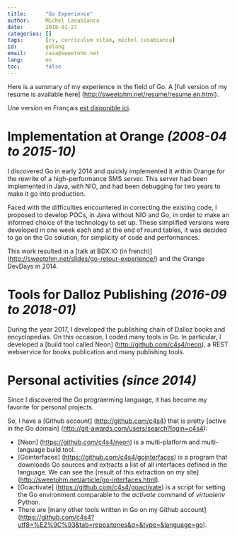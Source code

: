 ```yaml
---
title:      "Go Experience"
author:     Michel Casabianca
date:       2018-01-27
categories: []
tags:       [cv, curriculum vitae, michel casabianca]
id:         golang
email:      casa@sweetohm.net
lang:       en
toc:        false
---
```


Here is a summary of my experience in the field of Go. A [full version of my resume is available here] (http://sweetohm.net/resume/resume.en.html).

Une version en Français [est disponible ici](http://sweetohm.net/resume/golang.html).

<!-- more -->

# Implementation at Orange *(2008-04 to 2015-10)*

I discovered Go in early 2014 and quickly implemented it within Orange for the rewrite of a high-performance SMS server. This server had been implemented in Java, with NIO, and had been debugging for two years to make it go into production.

Faced with the difficulties encountered in correcting the existing code, I proposed to develop POCs, in Java without NIO and Go, in order to make an informed choice of the technology to set up. These simplified versions were developed in one week each and at the end of round tables, it was decided to go on the Go solution, for simplicity of code and performances.

This work resulted in a [talk at BDX.IO (in french)] (http://sweetohm.net/slides/go-retour-experience/) and the Orange DevDays in 2014.

# Tools for Dalloz Publishing *(2016-09 to 2018-01)*

During the year 2017, I developed the publishing chain of Dalloz books and encyclopedias. On this occasion, I coded many tools in Go. In particular, I developed a [build tool called Neon] (http://github.com/c4s4/neon), a REST webservice for books publication and many publishing tools.

# Personal activities *(since 2014)*

Since I discovered the Go programming language, it has become my favorite for personal projects.

So, I have a [Github account] (http://github.com/c4s4) that is pretty [active in the Go domain] (http://git-awards.com/users/search?login=c4s4):

- [Neon] (https://github.com/c4s4/neon) is a multi-platform and multi-language build tool.
- [Gointerfaces] (https://github.com/c4s4/gointerfaces) is a program that downloads Go sources and extracts a list of all interfaces defined in the language. We can see the [result of this extraction on my site] (http://sweetohm.net/article/go-interfaces.html).
- [Goactivate] (https://github.com/c4s4/goactivate) is a script for setting the Go environment comparable to the *activate* command of *virtualenv* Python.
- There are [many other tools written in Go on my Github account] (https://github.com/c4s4?utf8=%E2%9C%93&tab=repositories&q=&type=&language=go).
